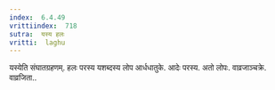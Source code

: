 ```yaml
---
index:  6.4.49
vrittiindex:  718
sutra:  यस्य हलः
vritti:  laghu 
---
```


यस्येति संघातग्रहणम्. हलः परस्य यशब्दस्य लोप आर्धधातुके. आदेः परस्य. अतो लोपः. वाव्रजाञ्चक्रे. वाव्रजिता..

